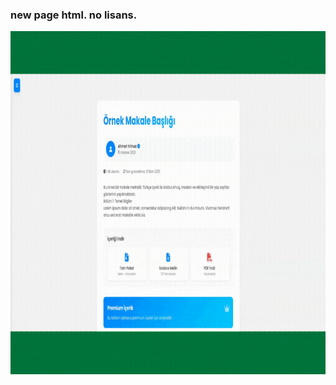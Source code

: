 <h3>new page html. no lisans.</h3>
<img src="https://raw.githubusercontent.com/usnetiz/page-sky/refs/heads/main/ne12.gif" alt="img" width="881" height="549">
